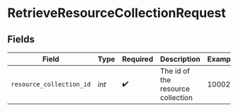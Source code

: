 # RetrieveResourceCollectionRequest


## Fields

| Field                             | Type                              | Required                          | Description                       | Example                           |
| --------------------------------- | --------------------------------- | --------------------------------- | --------------------------------- | --------------------------------- |
| `resource_collection_id`          | *int*                             | :heavy_check_mark:                | The id of the resource collection | 10002                             |